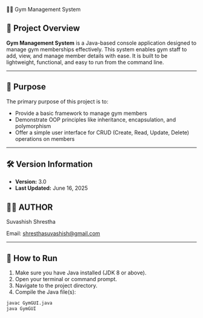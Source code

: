 🏋️‍♂️ Gym Management System

## 📌 Project Overview

**Gym Management System** is a Java-based console application designed to manage gym memberships effectively. This system enables gym staff to add, view, and manage member details with ease. It is built to be lightweight, functional, and easy to run from the command line.

---
## 🎯 Purpose

The primary purpose of this project is to:

- Provide a basic framework to manage gym members
- Demonstrate OOP principles like inheritance, encapsulation, and polymorphism
- Offer a simple user interface for CRUD (Create, Read, Update, Delete) operations on members

---

## 🛠️ Version Information

- **Version:** 3.0  
- **Last Updated:** June 16, 2025

## 👨‍💻 AUTHOR

Suvashish Shrestha

Email: shresthasuvashish@gmail.com

---

## 🚀 How to Run

1. Make sure you have Java installed (JDK 8 or above).
2. Open your terminal or command prompt.
3. Navigate to the project directory.
4. Compile the Java file(s):

```bash
javac GymGUI.java
java GymGUI



